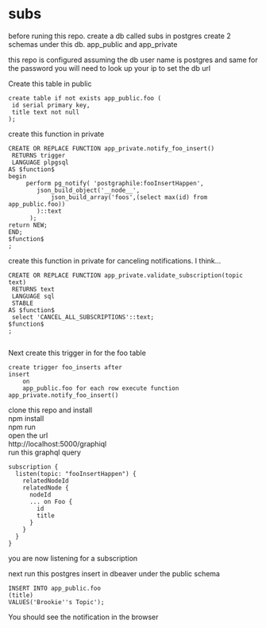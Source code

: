 # subs

before runing this repo. create a db called subs in postgres
create 2 schemas under this db. app_public and app_private

this repo is configured assuming the db user name is postgres and same for the password
you will need to look up your ip to set the db url

Create this table in public

```
create table if not exists app_public.foo (
 id serial primary key,
 title text not null
);
```

create this function in private
```
CREATE OR REPLACE FUNCTION app_private.notify_foo_insert()
 RETURNS trigger
 LANGUAGE plpgsql
AS $function$
begin
	 perform pg_notify( 'postgraphile:fooInsertHappen',
  		json_build_object('__node__', 
    		json_build_array('foos',(select max(id) from app_public.foo))
  		)::text
	  );
return NEW;
END;
$function$
;
```

create this function in private for canceling notifications.  I think...
```
CREATE OR REPLACE FUNCTION app_private.validate_subscription(topic text)
 RETURNS text
 LANGUAGE sql
 STABLE
AS $function$
 select 'CANCEL_ALL_SUBSCRIPTIONS'::text;
$function$
;


```

Next create this trigger in for the foo table

```
create trigger foo_inserts after
insert
    on
    app_public.foo for each row execute function app_private.notify_foo_insert()
```


clone this repo and install <br>
npm install <br>
npm run <br>
open the url <br>
http://localhost:5000/graphiql <br>
run this graphql query

```
subscription {
  listen(topic: "fooInsertHappen") {
    relatedNodeId
    relatedNode {
      nodeId
      ... on Foo {
        id
        title
      }
    }
  }
}
```

you are now listening for a subscription

next run this postgres insert in dbeaver under the public schema <br>
```
INSERT INTO app_public.foo
(title)
VALUES('Brookie''s Topic');
```

You should see the notification in the browser
